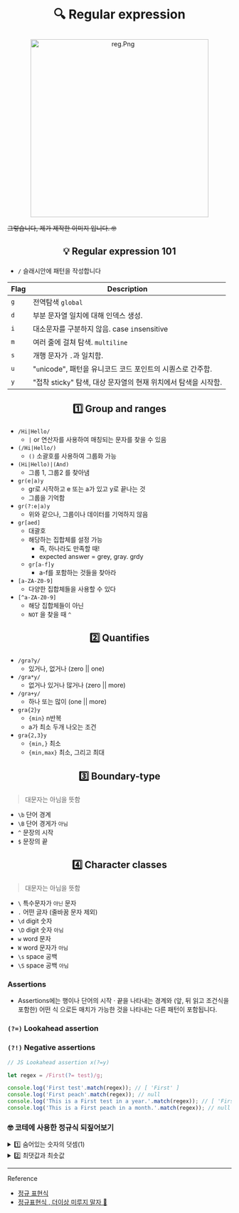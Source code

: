 # <p align="center">🔍 Regular expression </p>

<div align="center" >
<img src="https://user-images.githubusercontent.com/110847597/217582662-b1f0ffab-4c4f-43b9-9b5a-34d3554949ea.png" alt="reg.Png" width="400px" /></div>

~~그렇습니다, 제가 제작한 이미지 입니다. 🤓~~

## <p align="center"> 💡 Regular expression 101</p>

- `/` 슬래시안에 패턴을 작성합니다

| Flag | Description                                                      |
| ---- | ---------------------------------------------------------------- |
| `g`  | 전역탐색 `global`                                                |
| `d`  | 부분 문자열 일치에 대해 인덱스 생성.                             |
| `i`  | 대소문자를 구분하지 않음. case `i`nsensitive                     |
| `m`  | 여러 줄에 걸쳐 탐색. `multiline`                                 |
| `s`  | 개행 문자가 `.`과 일치함.                                        |
| `u`  | "`u`nicode", 패턴을 유니코드 코드 포인트의 시퀀스로 간주함.      |
| `y`  | "접착 stick`y`" 탐색, 대상 문자열의 현재 위치에서 탐색을 시작함. |

## <p align="center"> 1️⃣ Group and ranges</p>

- `/Hi|Hello/`
  - `|` or 연산자를 사용하여 매칭되는 문자를 찾을 수 있음
- `(/Hi|Hello/)`
  - `()` 소괄호를 사용하여 그룹화 가능
- `(Hi|Hello)|(And)`
  - 그룹 1, 그룹2 를 찾아냄
- `gr(e|a)y`
  - gr로 시작하고 e 또는 a가 있고 y로 끝나는 것
  - 그룹을 기억함
- `gr(?:e|a)y`
  - 위와 같으나, 그룹이나 데이터를 기억하지 않음
- `gr[aed]`
  - 대괄호
  - 해당하는 집합체를 설정 가능
    - 즉, 하나라도 만족할 때!
    - expected answer = grey, gray. grdy
  - `gr[a-f]y`
    - a-f를 포함하는 것들을 찾아라
- `[a-ZA-Z0-9]`
  - 다양한 집합체들을 사용할 수 있다
- `[^a-ZA-Z0-9]`
  - 해당 집합체들이 아닌
  - `NOT` 을 찾을 때 `^`

## <p align="center"> 2️⃣ Quantifies</p>

- `/gra?y/`
  - 있거나, 없거나 (zero || one)
- `/gra*y/`
  - 없거나 있거나 많거나 (zero || more)
- `/gra+y/`
  - 하나 또는 많이 (one || more)
- `gra{2}y`
  - `{min}` n반복
  - a가 최소 두개 나오는 조건
- `gra{2,3}y`
  - `{min,}` 최소
  - `{min,max}` 최소, 그리고 최대

## <p align="center"> 3️⃣ Boundary-type</p>

> 대문자는 아님을 뜻함

- `\b` 단어 경계
- `\B` 단어 경게가 `아님`
- `^` 문장의 시작
- `$` 문장의 끝

## <p align="center"> 4️⃣ Character classes</p>

> 대문자는 아님을 뜻함

- `\` 특수문자가 `아닌` 문자
- `.` 어떤 글자 (줄바꿈 문자 제외)
- `\d` digit 숫자
- `\D` digit 숫자 `아님`
- `w` word 문자
- `W` word 문자가 `아님`
- `\s` space 공백
- `\S` space 공백 `아님`

### Assertions

- Assertions에는 행이나 단어의 시작 · 끝을 나타내는 경계와 (앞, 뒤 읽고 조건식을 포함한) 어떤 식 으로든 매치가 가능한 것을 나타내는 다른 패턴이 포함됩니다.

### `(?=)` Lookahead assertion

### `(?!)` Negative assertions

```javascript
// JS Lookahead assertion x(?=y)

let regex = /First(?= test)/g;

console.log('First test'.match(regex)); // [ 'First' ]
console.log('First peach'.match(regex)); // null
console.log('This is a First test in a year.'.match(regex)); // [ 'First' ]
console.log('This is a First peach in a month.'.match(regex)); // null
```

### 🤓 코테에 사용한 정규식 되짚어보기

<details> 
    <summary>1️⃣ 숨어있는 숫자의 덧셈(1)</summary>

```javascript
문자열 `my_string`이 매개변수로 주어집니다.
`my_string`안의 모든 자연수들의 합을 return하도록 solution 함수를 완성해주세요.
```

| my_string       | result |
| --------------- | ------ |
| "aAb1B2cC34oOp" | 10     |
| "1a2b3c4d123"   | 16     |

```javascript
const solution = my_string => {
  let reg = /[a-zA-Z ]/gim;
  return my_string
    .replace(reg, '')
    .split('')
    .reduce((a, b) => a + Number(b), 0);
};
```

📌 `let reg = /[a-zA-Z ]/gim`

1. `[a-zA-Z]` 대소문자를 모두 찾는다
1. `g` : global search, 전체를 찾습니다 (하나의 값만을 찾는것이 아님)
1. `i` : Case-insensitive 대소문자 구분 없는 모두 검색
1. `m` : multilines 여러 줄에 걸쳐 탐색
</details>

<details>
<summary>2️⃣ 최댓값과 최솟값</summary>

```jsx
문자열 s에는 공백으로 구분된 숫자들이 저장되어 있습니다.
str에 나타나는 숫자 중 최소값과 최대값을 찾아 이를
"(최소값) (최대값)"형태의 문자열을 반환하는 함수, solution을 완성하세요.
예를들어 s가 "1 2 3 4"라면 "1 4"를 리턴하고,
"-1 -2 -3 -4"라면 "-4 -1"을 리턴하면 됩니다.

- 제한 조건
s에는 둘 이상의 정수가 공백으로 구분되어 있습니다.
```

- 입출력 예

  | s             | return  |
  | ------------- | ------- |
  | "1 2 3 4"     | "1 4"   |
  | "-1 -2 -3 -4" | "-4 -1" |
  | "-1 -1"       | "-1 -1" |

## 🧩 My Answer

```javascript
//두번째 풀이
const solution = s => {
  let num = s.split(/\s/g);
  return Math.min(...num) + ' ' + Math.max(...num);
};
```

📌 `let num = s.split(/\s/g)`

- `\s` space공백을 `g`전체에서 찾아 삭제

</details>

---

Reference

- [정규 표현식](https://developer.mozilla.org/ko/docs/Web/JavaScript/Guide/Regular_Expressions)
- [정규표현식 , 더이상 미루지 말자 🤩](https://youtu.be/t3M6toIflyQ)
